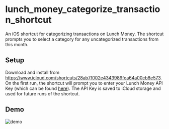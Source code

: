 # lunch_money_categorize_transaction_shortcut
An iOS shortcut for categorizing transactions on Lunch Money. The shortcut prompts you to select a category for any uncategorized transactions from this month.

## Setup
Download and install from https://www.icloud.com/shortcuts/28ab7f002e4343989fea64a00cb8e573. On the first run, the shortcut will prompt you to enter your Lunch Money API Key (which can be found [here](https://my.lunchmoney.app/developers)). The API Key is saved to iCloud storage and used for future runs of the shortcut.

## Demo
![demo](https://user-images.githubusercontent.com/13925440/118320080-b7340d00-b4c9-11eb-9af6-04866be09ffd.gif)

